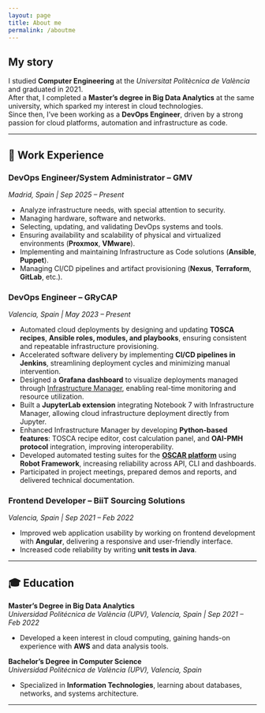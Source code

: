 ```yaml
---
layout: page
title: About me
permalink: /aboutme
---
```


## My story

I studied **Computer Engineering** at the _Universitat Politècnica de València_ and graduated in 2021.  
After that, I completed a **Master’s degree in Big Data Analytics** at the same university, which sparked my interest in cloud technologies.  
Since then, I’ve been working as a **DevOps Engineer**, driven by a strong passion for cloud platforms, automation and infrastructure as code.

---

## 💼 Work Experience

### **DevOps Engineer/System Administrator – GMV**

_Madrid, Spain | Sep 2025 – Present_

- Analyze infrastructure needs, with special attention to security.
- Managing hardware, software and networks.
- Selecting, updating, and validating DevOps systems and tools.
- Ensuring availability and scalability of physical and virtualized environments (**Proxmox**, **VMware**).
- Implementing and maintaining Infrastructure as Code solutions (**Ansible**, **Puppet**).
- Managing CI/CD pipelines and artifact provisioning (**Nexus**, **Terraform**, **GitLab**, etc.).

### **DevOps Engineer – GRyCAP**

_Valencia, Spain | May 2023 – Present_

- Automated cloud deployments by designing and updating **TOSCA recipes**, **Ansible roles, modules, and playbooks**, ensuring consistent and repeatable infrastructure provisioning.
- Accelerated software delivery by implementing **CI/CD pipelines in Jenkins**, streamlining deployment cycles and minimizing manual intervention.
- Designed a **Grafana dashboard** to visualize deployments managed through [Infrastructure Manager](https://im.egi.eu/im-dashboard/login), enabling real-time monitoring and resource utilization.
- Built a **JupyterLab extension** integrating Notebook 7 with Infrastructure Manager, allowing cloud infrastructure deployment directly from Jupyter.
- Enhanced Infrastructure Manager by developing **Python-based features**: TOSCA recipe editor, cost calculation panel, and **OAI-PMH protocol** integration, improving interoperability.
- Developed automated testing suites for the [**OSCAR platform**](https://oscar.grycap.net/) using **Robot Framework**, increasing reliability across API, CLI and dashboards.
- Participated in project meetings, prepared demos and reports, and delivered technical documentation.

### **Frontend Developer – BiiT Sourcing Solutions**

_Valencia, Spain | Sep 2021 – Feb 2022_

- Improved web application usability by working on frontend development with **Angular**, delivering a responsive and user-friendly interface.
- Increased code reliability by writing **unit tests in Java**.

---

## 🎓 Education

**Master’s Degree in Big Data Analytics**  
_Universidad Politécnica de València (UPV), Valencia, Spain | Sep 2021 – Feb 2022_

- Developed a keen interest in cloud computing, gaining hands-on experience with **AWS** and data analysis tools.

**Bachelor’s Degree in Computer Science**  
_Universidad Politécnica de València (UPV), Valencia, Spain_

- Specialized in **Information Technologies**, learning about databases, networks, and systems architecture.

---

